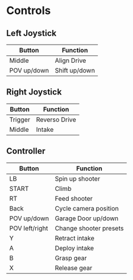 # Controls

## Left Joystick
| Button | Function |
|--------|----------|
| Middle | Align Drive |
| POV up/down | Shift up/down |

## Right Joystick
| Button | Function |
|--------|----------|
| Trigger | Reverso Drive |
| Middle | Intake |

## Controller
| Button | Function |
|--------|----------|
| LB | Spin up shooter |
| START | Climb |
| RT | Feed shooter | 
| Back | Cycle camera position |
| POV up/down | Garage Door up/down |
| POV left/right | Change shooter presets |
| Y | Retract intake |
| A | Deploy intake|
| B | Grasp gear |
| X | Release gear |
